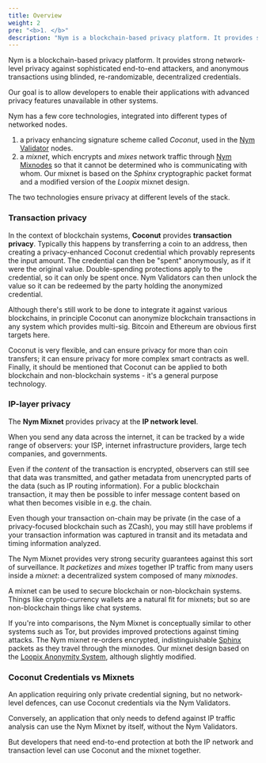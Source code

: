 ```yaml
---
title: Overview
weight: 2
pre: "<b>1. </b>"
description: "Nym is a blockchain-based privacy platform. It provides strong network-level privacy against sophisticated end-to-end attackers, and anonymous transactions using blinded, re-randomizable, decentralized credentials."
---
```


Nym is a blockchain-based privacy platform. It provides strong network-level privacy against sophisticated end-to-end attackers, and anonymous transactions using blinded, re-randomizable, decentralized credentials.

Our goal is to allow developers to enable their applications with advanced privacy features unavailable in other systems.

Nym has a few core technologies, integrated into different types of networked nodes.

1. a privacy enhancing signature scheme called *Coconut*, used in the [Nym Validator](https://github.com/nymtech/nym-validator) nodes.
1. a *mixnet*, which encrypts and *mixes* network traffic through [Nym Mixnodes](https://github.com/nymtech/nym-mixnode) so that it cannot be determined who is communicating with whom. Our mixnet is based on the *Sphinx* cryptographic packet format and a modified version of the *Loopix* mixnet design.

The two technologies ensure privacy at different levels of the stack.

### Transaction privacy

In the context of blockchain systems, **Coconut** provides **transaction privacy**. Typically this happens by transferring a coin to an address, then creating a privacy-enhanced Coconut credential which provably represents the input amount. The credential can then be "spent" anonymously, as if it were the original value. Double-spending protections apply to the credential, so it can only be spent once. Nym Validators can then unlock the value so it can be redeemed by the party holding the anonymized credential.

Although there's still work to be done to integrate it against various blockchains, in principle Coconut can anonymize blockchain transactions in any system which provides multi-sig. Bitcoin and Ethereum are obvious first targets here.

Coconut is very flexible, and can ensure privacy for more than coin transfers; it can ensure privacy for more complex smart contracts as well. Finally, it should be mentioned that Coconut can be applied to both blockchain and non-blockchain systems - it's a general purpose technology.

### IP-layer privacy

The **Nym Mixnet** provides privacy at the **IP network level**.

When you send any data across the internet, it can be tracked by a wide range of observers: your ISP, internet infrastructure providers, large tech companies, and governments.

Even if the *content* of the transaction is encrypted, observers can still see that data was transmitted, and gather metadata from unencrypted parts of the data (such as IP routing information). For a public blockchain transaction, it may then be possible to infer message content based on what then becomes visible in e.g. the chain.

Even though your transaction on-chain may be private (in the case of a privacy-focused blockchain such as ZCash), you may still have problems if your transaction information was captured in transit and its metadata and timing information analyzed.

The Nym Mixnet provides very strong security guarantees against this sort of surveillance. It *packetizes* and *mixes* together IP traffic from many users inside a *mixnet*: a decentralized system composed of many *mixnodes*.

A mixnet can be used to secure blockchain or non-blockchain systems. Things like crypto-currency wallets are a natural fit for mixnets; but so are non-blockchain things like chat systems.

If you're into comparisons, the Nym Mixnet is conceptually similar to other systems such as Tor, but provides improved protections against timing attacks. The Nym mixnet re-orders encrypted, indistinguishable [Sphinx](https://cypherpunks.ca/~iang/pubs/Sphinx_Oakland09.pdf) packets as they travel through the mixnodes. Our mixnet design based on the [Loopix Anonymity System](https://arxiv.org/abs/1703.00536), although slightly modified.

### Coconut Credentials vs Mixnets

An application requiring only private credential signing, but no network-level defences, can use Coconut credentials via the Nym Validators.

Conversely, an application that only needs to defend against IP traffic analysis can use the Nym Mixnet by itself, without the Nym Validators.

But developers that need end-to-end protection at both the IP network and transaction level can use Coconut and the mixnet together.
